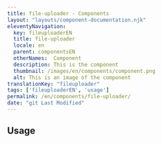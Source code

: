 ```yaml
---
title: file-uploader - Components
layout: "layouts/component-documentation.njk"
eleventyNavigation:
  key: fileuploaderEN
  title: file-uploader
  locale: en
  parent: componentsEN
  otherNames:  Component
  description: This is the component
  thumbnail: /images/en/components/component.png
  alt: This is an image of the component
translationKey: "fileuploader"
tags: ['fileuploaderEN', 'usage']
permalink: /en/components/file-uploader/
date: "git Last Modified"
---
```


## Usage